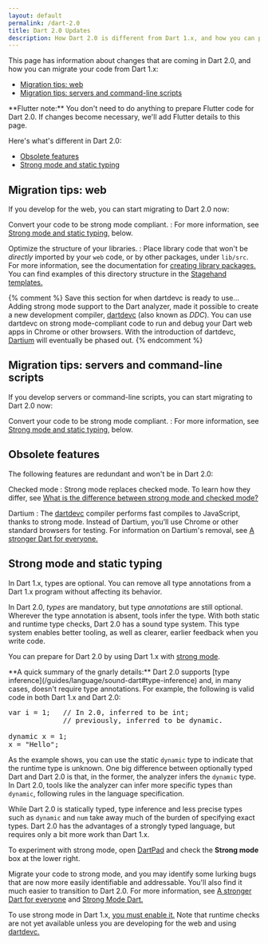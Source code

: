 ```yaml
---
layout: default
permalink: /dart-2.0
title: Dart 2.0 Updates
description: How Dart 2.0 is different from Dart 1.x, and how you can prepare.
---
```


This page has information about changes that are coming in Dart 2.0,
and how you can migrate your code from Dart 1.x:

* [Migration tips: web](#migration-tips-web)
* [Migration tips: servers and command-line scripts](#migration-tips-servers-and-command-line-scripts)

<aside class="alert alert-info" markdown="1">
**Flutter note:** You don't need to do anything to prepare Flutter code
for Dart 2.0. If changes become necessary,
we'll add Flutter details to this page.
</aside>

Here's what's different in Dart 2.0:

* [Obsolete features](#obsolete-features)
* [Strong mode and static typing](#strong-mode-and-static-typing)

## Migration tips: web

If you develop for the web, you can start migrating to Dart 2.0 now:

Convert your code to be strong mode compliant.
: For more information,
  see [Strong mode and static typing](#strong-mode-and-static-typing), below.

Optimize the structure of your libraries.
: Place library code that won't be _directly_ imported by your `web` code,
  or by other packages, under `lib/src`. For more information,
  see the documentation for [creating library
  packages.](/guides/libraries/create-library-packages)
  You can find examples of this directory structure in the [Stagehand
  templates.](https://github.com/google/stagehand/tree/master/templates)

{% comment %}
Save this section for when dartdevc is ready to use...
Adding strong mode support to the Dart analyzer,
made it possible to create a new development compiler,
[dartdevc]({{site.webdev}}/tools/dartdevc) (also known as _DDC_).
You can use dartdevc on strong mode-compliant
code to run and debug your Dart web apps in Chrome or other browsers.
With the introduction of dartdevc,
[Dartium](http://news.dartlang.org/2017/06/a-stronger-dart-for-everyone.html)
will eventually be phased out.
{% endcomment %}

## Migration tips: servers and command-line scripts

If you develop servers or command-line scripts,
you can start migrating to Dart 2.0 now:

Convert your code to be strong mode compliant.
: For more information, see [Strong mode and static
  typing](#strong-mode-and-static-typing), below.

## Obsolete features

The following features are redundant and won't be in Dart 2.0:

Checked mode
: Strong mode replaces checked mode. To learn how they differ, see
  [What is the difference between strong mode and checked
  mode?](/guides/language/sound-faq#how-is-it-different-than-checked-mode)

Dartium
: The [dartdevc]({{site.webdev}}/tools/dartdevc) compiler
  performs fast compiles to JavaScript,
  thanks to strong mode. Instead of Dartium, you’ll use Chrome
  or other standard browsers for testing. For information on
  Dartium's removal, see [A stronger Dart for
  everyone.](http://news.dartlang.org/2017/06/a-stronger-dart-for-everyone.html)

## Strong mode and static typing

In Dart 1.x, types are optional. You can remove all type annotations
from a Dart 1.x program without affecting its behavior.

In Dart 2.0, _types_ are mandatory,
but type _annotations_ are still optional.
Wherever the type annotation is absent, tools infer the type.
With both static and runtime type checks,
Dart 2.0 has a sound type system.
This type system enables better tooling, as well as
clearer, earlier feedback when you write code.

You can prepare for Dart 2.0 by using Dart 1.x with
[strong mode](/guides/language/sound-dart).


<aside class="alert alert-info" markdown="1">
**A quick summary of the gnarly details:**
Dart 2.0 supports [type inference](/guides/language/sound-dart#type-inference)
and, in many cases, doesn't require type annotations. For example,
the following is valid code in both Dart 1.x and Dart 2.0:

<pre>
var i = 1;   // In 2.0, inferred to be int;
             // previously, inferred to be dynamic.

dynamic x = 1;
x = "Hello";
</pre>

As the example shows, you can use the static `dynamic` type
to indicate that the runtime type is unknown.
One big difference between optionally typed Dart and Dart 2.0
is that, in the former, the analyzer infers the `dynamic` type.
In Dart 2.0, tools like the analyzer can infer
more specific types than `dynamic`,
following rules in the language specification.

While Dart 2.0 is statically typed, type inference and
less precise types such as `dynamic` and `num`
take away much of the burden of specifying exact types.
Dart 2.0 has the advantages of a strongly typed language,
but requires only a bit more work than Dart 1.x.

To experiment with strong mode,
open [DartPad](https://dartpad.dartlang.org/)
and check the **Strong mode** box at the lower right.
</aside>

Migrate your code to strong mode, and you may identify some
lurking bugs that are now more easily identifiable and addressable.
You'll also find it much easier to transition to Dart 2.0.
For more information, see [A stronger Dart for
everyone](http://news.dartlang.org/2017/06/a-stronger-dart-for-everyone.html)
and [Strong Mode Dart.](/guides/language/sound-dart)

To use strong mode in Dart 1.x, [you must enable
it.](/guides/language/sound-dart#how-to-enable-strong-mode)
Note that runtime checks are not yet available unless you are developing
for the web and using [dartdevc.]({{site.webdev}}/tools/dartdevc)


